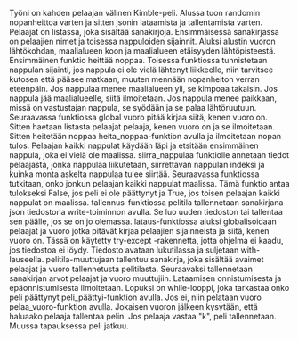 Työni on kahden pelaajan välinen Kimble-peli. Alussa tuon randomin nopanheittoa varten ja sitten jsonin lataamista ja tallentamista varten. Pelaajat on listassa, joka sisältää sanakirjoja. Ensimmäisessä sanakirjassa on pelaajien nimet ja toisessa nappuloiden sijainnit. Aluksi alustin vuoron lähtökohdan, maalialueen koon ja maalialueen etäisyyden lähtöpisteestä. Ensimmäinen funktio heittää noppaa. Toisessa funktiossa tunnistetaan nappulan sijainti, jos nappula ei ole vielä lähtenyt liikkeelle, niin tarvitsee kutosen että pääsee matkaan, muuten mennään nopanheiton verran eteenpäin. Jos nappulaa menee maalialueen yli, se kimpoaa takaisin. Jos nappula jää maalialueelle, siitä ilmoitetaan. Jos nappula menee paikkaan, missä on vastustajan nappula, se syödään ja se palaa lähtöruutuun. Seuraavassa funktiossa global vuoro pitää kirjaa siitä, kenen vuoro on. Sitten haetaan listasta pelaajat pelaaja, kenen vuoro on ja se ilmoitetaan. Sitten heitetään noppaa heita_noppaa-funktion avulla ja ilmoitetaan nopan tulos. Pelaajan kaikki nappulat käydään läpi ja etsitään ensimmäinen nappula, joka ei vielä ole maalissa. siirra_nappulaa funktiolle annetaan tiedot pelaajasta, jonka nappulaa liikutetaan, siirrettävän nappulan indeksi ja kuinka monta askelta nappulaa tulee siirtää. Seuraavassa funktiossa tutkitaan, onko jonkun pelaajan kaikki nappulat maalissa. Tämä funktio antaa tulokseksi False, jos peli ei ole päättynyt ja True, jos toisen pelaajan kaikki nappulat on maalissa. tallennus-funktiossa pelitila tallennetaan sanakirjana json tiedostona write-toiminnon avulla. Se luo uuden tiedoston tai tallentaa sen päälle, jos se on jo olemassa. lataus-funktiossa aluksi globalisoidaan pelaajat ja vuoro jotka pitävät kirjaa pelaajien sijainneista ja siitä, kenen vuoro on. Tässä on käytetty try-except -rakennetta, jotta ohjelma ei kaadu, jos tiedostoa ei löydy. Tiedosto avataan lukutilassa ja suljetaan with-lauseella. pelitila-muuttujaan tallentuu sanakirja, joka sisältää avaimet pelaajat ja vuoro tallennetusta pelitilasta. Seuraavaksi tallennetaan sanakirjan arvot pelaajat ja vuoro muuttujiin. Lataamisen onnistumisesta ja epäonnistumisesta ilmoitetaan. Lopuksi on while-looppi, joka tarkastaa onko peli päättynyt peli_päättyi-funktion avulla. Jos ei, niin pelataan vuoro pelaa_vuoro-funktion avulla. Jokaisen vuoron jälkeen kysytään, että haluaako pelaaja tallentaa pelin. Jos pelaaja vastaa "k", peli tallennetaan. Muussa tapauksessa peli jatkuu.
